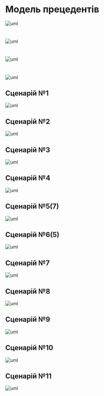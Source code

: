 # Модель прецедентів

![uml](http://www.plantuml.com/plantuml/png/XLJDRjD04BxdAKRXIa19ariL5VN04_I6L3cjJIkviUIV6uV4uOT3rIA1ZCG595x060ojqxYlCFD6p4xMtZYOr8Szp7ppxJVVZFSW22q_Z2xSZdKIUZvqyICbDAUOBhjW1V0yieEm0_nL-IzOqWnl1BF035Dw9yYZmFORm0-OKQp0aduMXMTU4_0DS_o5AHORi4FFTQs9vriCQR8nz8uIN6bvCqmtsKylpgU2boCAx1ChiA6xFnaV7Hxtd_Jtdqx6BwRu6LEkpEdJcaCt44ixryAauCVzDfP1pVATEqlmLjK1Pa3pjHsOiy95nJBu7yj0itoL7jxILQK1y0-7L-p83_4unJiEYaKhlk6DOHwqCUzL-cfZVvh-c5k9fhWYsMkNDwnRl1S56IxfMWYsXJ7e7sN3DihHBbK5bZpIrvIei3OaeIjW_BswYr4fBesh8pDaMKte-RrnDJGLbZs4NjHxDTO8ZTS9L-0o7HCK3cEi71kRgFa4t98JIkEe75CljC4_VtaMWkSqyOySnz50_Mt_2S3-blWRSw3PZb7MzHHJmYPTOi5PMe1YKQi8N7B3FgPCKT3YSLqWjYyLrQr6gkdgUPOWfXTyVRq4fH5iJq-bEnEHNrjxr6ZLP8t7mosFNDiHYmJMQewy8m_R8ggbOydejJKqt2wzvrgrqbmnLo-9jbA0xGsQGvwOTPDQh0dNEp3g770vFwT_0G00)

#

![uml](http://www.plantuml.com/plantuml/png/TP7FIiD04CRlUOeXFNUrkLLAADHNwAqWsxXuKADa4n14i2tgJMyLlFWADLeQ_wI-mZTlvEwcmHpQEMG2tpU_-ORjwrGcQNP-vbtAw5IUA1eE3ey24OXzklPeKvbMaTIA_Duu70witDiRXwCOhtoB1T_p8tBJfoW8AqA91TwmjXf-K1ZVX_ahKV2TJr9JXQ2Mb4f9wRRSUAx9ABr8oCUBcovumbEUEVP3DQbLGYrbgjjr0zxsUA9Z0v9DYAKXBV6ERtv2oJENaYVujNYiyMLCA-GyDwlco1i1HMSNFQZfp-xMJyUiAQEuoGYywZANl9sqmutmdxvUHY8JjNf0wYfLyR5kEeBjZhxvcWVy0m00)

#

![uml](http://www.plantuml.com/plantuml/png/ZP91IiDG48RtESMGhXlrxIebLEeLkXFAD3uKh5MQ10GHgiMrqaNNYXU8qMAWjLvXvaPE9fPaaKhV8Y4p___DpxnqmWZ7KNmvTAunkC0p2xtkSTzu-t3hmD-9GnjWQC5j3_nUjs_QUmF_P4HlzCCJIYYb9J_n0sL0t_BvJcijhoWJqISbKituqGKC8NT30z5QHCNVEVh28BeQWqlFb0f8_Ae-YgDpAJUid5PBXKvT7kyWJmGoxLNSgSxFAe5upXCeabIpgBCUQ3R05rgeyOEd0avsWvfwQ2NdZ3ArBdVDkJrfcNKcfWNV5y0lMl4yf-J0TULcUBfrXD7BsAozEMpwsYaNNwmClDWhEeTWRo8xEWtBhlc_MtLxzGfJh-Z8KtxJNm00)

#

![uml](http://www.plantuml.com/plantuml/png/ZPJ1gjf058RtUOf1rwPDm8KYOh6lu4wGCGv5gcan2HHAGKrfDmLBARfieIyGrD1WDBx2cJUwPyRSkH6ImImYplpp_VyvPqZFy-d23-OpuoDrtjDtZ0pwRqTDypNvR93y2JpcK8-HMcVS7VH7pSwhSNVemb-8uGWH77W8UuZu6X829yZWmh_ohLZcIrp-nhTyHr1_XOmlKHL1oiCQeHuHC5Adb35AfTiNG_vGn_-m83NuYVmpeYw8MF6rnAq5HPv-CvbFNL9d-BHQyfnHbjQqyhp_u2e8c3KLJAHkY5gAu8pnKNKIV4YatwskxwZUgxmZgy95-Vo160an7D1dWowXx0nVmLLW8OFJOpuQ9-MrWqWGaBKgJ47sF-K_HCk6RW6fXzhQ0cIhicTqHGaGtRlP6ZVJqbqaDPX7dQegitNZ_mzxlaL3EVv2gog25qB_XWoEULXynN3cOG6WoQCI_O94rfr2ei7OXY51j-lUM3IwSaTT-Bm5n0pCsqwRi4y-SoVUowwjtRNKQVclL24rCwMfL2adlKhHr4gRJ5rd5anOCVPTCBkiC3GiLVJmZL-r9m00)


## Сценарій №1

![uml](http://www.plantuml.com/plantuml/png/hLNTRX915BxdAIRrrYYqYHU5aYRgXGzWOcACeNQnJH0Ch3U62nPClMbAKXjwerBZ2umhbEqk2wzmvetyvkmoBBkctOjEGpe_Cz_tpNVEcTtlsBMs_Ub3ez2mwhOuicg7LhiWucOwbNghQOjthKQhlLSi5aNd-BErLtfIhHnKNppRhJm-g8gNJz-M7fNodA0V96b6Bide9FrIVOmMgaSUUfwW1VsXG8t8HyybZsu4zajQOjt9nV1RVIMf70h90uWNytnJ8-MelZfz24wD1ROfpKdcmXpJ50gdD543d84mWtiEgHEW3O0Ngb4kj2iWpO0Kg5ESaggVyM9A8T260lz0XjzVMgIjYIUDEMgGY_oSRGdK6Mo2OA4SxJpKI7K2ZovPovr8ulahX1n_2MS5TB1D-270v682tOKwmPGZUEM2j_PMPBbvjfCy4El21k27SCgF7VEZ20YQW1kTtDWx2Mo6X6wEAgB1bvcG1p9G116DlXGO1W944yszONwkAFnKJXpRa7CS27090wbwuBxPZ09thERXgaPvt5shxfgTND9cj2jqlUcw0fsFteKWdtcNv4F_QxhAn6JufXp1RvP9Dm6wRZHcBvQH7u1NNpWQSu2R0rjPbangHq5aFXrTahg8jygPY-fnydgNdFtiepe3Fmy23Jypsm3jSEqmF7cuZXTdIJGecwtDbcs9zl7x8riygDThQEjewWhz3fnh2iZJofDBfXxC9CB5S3oHbZrEvTSrcwT5Oc568MiBLxSs9xcU93-B0Kc-HzQvwEcuCuZcJND1qrD3pUzgGP0ptIYaUxHdEsjFAbdrOnfTJmiAOlKIOZYiIIjI5ff7ytyFJJQJKbd4cREYZe1edcNXG1L4kjtwrRf7_tPkyQzZjpwM2_jOm2Vz7m00)


## Сценарій №2

![uml](http://www.plantuml.com/plantuml/png/dPJFRX814CRlFCMaNWs21m-5aYRgmGSmCJ76KBlO9WY6hXV3eTtLza8qQHgQ-4SqVO4LmTA5NLxXcpVocrrOC34KkwVExinllfdvolQ1MssvRrxLStMdvigUKzrrMZcPFTaVvLgpuSgBPhtPsYeK2dAm_zRPAjwhb7SgZnvibk_iLEJn_UTtyyLrAl0L0IxHHv1MuW9zxU9AFOm4VT4ZZFI8qH0JzTSYNkW90jP56274QCRzX5WFKvRwrazFRWj-BEW8rgBtC2HdY04f4yGahUWWXjKpOTvFZ3bNc5RWIZXqWAcbhzNsErjUgaz8HpqolLdJKtrFxE26gpgr5P7vWIkBj9iYJ7sWnzhLywJ9jIHv-2JFS-UBb6DYAC9Npu0sPu2GE9-Xnw75rDjPC15yHenVp8eGCxGlWXwJ3ncFROp_CX--9KUt1KV9YgdZc9J8YAPbCKs6T1gxSvydSVjVLsndDSa_I1PjYhbNFSj6c1uwJ1HC4QelJ-VNULPAuN_RhRqCwh6frSNSaq-GlajqJ8ZPMEnfjgFfV4VQsIYjq6rVbfkSc-NI1V7aPmOooCVhvN4GfWuITtHejjMEBcMbZQRhI6l_vPuhjsgrAf_59Ss-NrZz6sECo8YNFsMUobxQgGotT8pcwr9kc-_va_K7)


## Сценарій №3

![uml](http://www.plantuml.com/plantuml/png/SYWkIImgAStDuSf9JIjHo4XDJ4ajubA00ZZ39Yq_hqGXEJydlyZMmC10eJYpAjNMqCpE9idEqyNAHZ_9JY7KETv8pqZF450wrQGq34JXlQUO0tW2i_4UuawtwW6oQ19eDaL194AX_k05XhIXqwb9h_1zD_BD6nfQi3ZWflIzvFjvttj9mM01YpLQs8Z5EpfEq669BP_Gis89PrXW1oU_0xm9xxDXoGPjaiONQrW1zt3mS549SmoY9AJ2L0K7hCyDFcC77RvXKzX7nojMWXdGZWhFRAHRw0mzcoIs3tHOivBfPuAoBFTSS6X5gVX_7ihbHU6HTV0Ls9o6O3aLebUL_9Ffz7n99jvq8HANhcKZ9ZX59uNbX0qsnoRqp-tTpVukjSv_ss4-OlIWn-h2O17orDWyB5yCl3hOmRCoLvZhOukjz9RNMPGuFeZya2wkPC1AqvkTNafsOEd-8Jkxb47aG_i1)


## Сценарій №4

![uml](http://www.plantuml.com/plantuml/png/bPFDhj9G58NdFCLEdHhbEd1muPARg0CVmCIPuKeh94XDgHF3W9y47107HY4XAXfZuh1MAlq1V8LrtiYzst82XcXlEsdtoVhMEMllSzbrwuxxydcxr3OjbvfclM4w9SeV_L6rx8vBJ-ssxLoKosNgjbwP5sTtQzMhsiFxvzNRLpLwTE_9dLly5j7W8poiuSFBj5XYfrwh4MAIifgfeHeL0drL4tXgW2r2n0Xpt89nVOHg81onKPERX2zP1G4sy0hHbmYO4s35b0rsyF_bGB9nh13B0dmoiE3o41uIbluq2Zb-PhSr4nCrPIdBSxyvjWoAk1OIVcF7jdrs-v4UFDAf5V9uArcnmnlERgjcnF65SWos6pDadbh-bqHuZs_SS7dF2D-bU_3-sa-U2SSqKaCnGtIjuS8dwQqaduEPD4OWOQJdZxAz7Y7DJcC_n-b_xrIpUbgJNW3zTquocn8p6yVyzOx4BCqS2G8oe6VLgEJyey7g7R8aQf-LgpJXAR7mL4mLhUdOhabEwrdJfHkMLUT7Bt4SX0yC-uKamnujFNYyRuOkIn82F3Yh_Q9IkkGwt_W_)


## Сценарій №5(7)

![uml](http://www.plantuml.com/plantuml/png/hLL1JnDH4BxpArxgmKkZmC431KAY7lm19YR6692ja20rPRqO3jikmeM0QKYzg63y0ylAGg6m_8MPV-JtlRSkVQccRU9kJEVDllbcvfjlP6ahN6w67zvjJ6q4zT2i1SkhGNFA54zfpDSRcw5vqzXeD1UcfwVDrlh7O67cqUByokAp9tFp3rSMpVF7hsSVu1qdHhv98XUIIk9YfICtacbBsz8p-72jNJXWdabkO2LoAhb66jEJm86F-cciJ3zrJn9jCKAkf5Va-oofjWbPDV83MCoSoRKaOs4UezO8zyyqHamkQOdRGU5dG8k1TwFTiT1EW7G1fBxk8ohHTe55FxlzPJCajeFBWWtjQZGv5nroW3m7kiVgZBOGsaRgH7U1-CKc7ebadhxWfF7E311fvDQnWd-iDeK3Pgwx7Ao1MNI3TAchMmydo3NhvKfPFs0f6xcYZx-Ez041JIHa-KwPaEo2QcsnU1Ak4V0kVNgi4Mok_jaPUzw-AtAxl6bNh3pD6QgVIaUwArX71Z_CUuiEOlDIJdogUFLLpS7xOjqU13tMo6Bau206gEwm2Z0HizI_FnNc6XvBnO-eI4fPUoEyP0q6xklxUbXri-vPRVPnwzoD1zhQhtfGn26bjlqTd410kOZEpYXu4gu7LRyE3jg69iMeOoCPy_5ekxznpiGLoptqqvCW4iY2OVVrq837Z93ipArIfJOqIfu7kUvmNiNsx0_ehLPUsco4WMcklrqBpRrwVHdFdGIvt5-H_Xorzy1wxdswswxIJPKHi7HujP1Jyi-bOqjwv5SqIZTkRJbZZLnqYZSh1jKrP8R6VsrkThWvNyond4gV0h5YzXNe_vVuJtMJ1dRL7Z7GhR3nlZQrX4BmT_0t)


## Сценарій №6(5)

![uml](http://www.plantuml.com/plantuml/png/ZLNDJXDH6DttAMvmuOPKSE620Y4H4tq04nDZJ96fa20rxUZ2i9XIH1QaDQOE2H7G-0936M3eJtc5xxwHv_2LsobDS6g4kPtlE-VxEUUoLFMB5V_JXutSXbVopPfNNFKgEJFyk8VvKddJD-_A6-NAmipCZAckV_4MPfyipgyilbYUct-qicXUFdtxE3-R9KEE999BQKkacVB7RkCqi84aU4gCz15mQaCR68abmh6FDrypOV-rtoIoDMP8Hv8XmtTf0naCqs03LWsdS-b9b0dpHCvjWFZOrf4paBR3FL8Ksyg4ynlHby3esdtmHtPxelzpzcgRdC10-DM1iJMDnR_GyD78DJ1EWH9A1szsRQWPaI42ukismCymKqq_E2TWDJ2tFXbgN0885FZWfiJ_8fbdhxZz_ApXScrJsbfFA35xubQ9Br6wdVkBpbJzCShLKN7VLqJV9I4O0f1VZQftaDxcwgtCUJPR8t5ikSWRLxZJd7R59ch2aRSCVf7tMZgsRbvB2y-nXgGxREJp-JS5fHdNtLOQ_CG6nCB_lgq3tEwm6ka16c7kCvLTA5FZUGSI4Lx7f1RZiMkRS-EHpyjLtomN_U9dhrBrO9PTwJq43VS3sGLAHYCCdKbVJgSXj9j4QE4kohoWgbYQtITSIWyxgb_dIyth8NgRtzz1FMGaSiyOJSKZuwUGeGDi5jOdfm5jh8e2X95ZkUROyrE5YMNpdDf2UaXmGykDAEF-T32Ii5F3NBk7cNKcFJ1fQWppb5UY3GiEThFiUwQo_dxDDmzAfI8-8qFmplW5jWlqdv0t_SfPqNr9nHFkZfubLYN7RDB8vQXzfowd4iD2fGicX0yeUkbfKxO-hTtM9450DD9bHEWBlJhvPd83wO8EXx8-KmU4G1cwO7WJDL2YOgfLU15J30qDfiA2KLb82fYKuoEgkT--N7sRbTezIPo9nwsMnSVQBFeB0TLK7eM0I4T6C4067NMX3agPoR3W70kM-7Qc1DBre3Y30SQqYSCBr4Hilt3VbLR-MCWjGGpuQ_yF)


## Сценарій №7

![uml](http://www.plantuml.com/plantuml/png/bPJ1RjD048RlUOfLkQAI8iIXIQDAm847GEA6KkhGIY56gRcW75nRAXSKK5Mb5w0WZbmioqvSkt6bFi7C6_7FsjtQe1BNXyWxtlbcvfzVsJvm-cFd_TjXQsWD7BLdzNUjSKkLZtdf3koHerxRGtkyrMwtrS7-1sjhut6lkzDx_dIp-s2dfruyUVLe_M6J3Ff60IqefA38f6DAA48ieuGzIfHyv1bxZM2_-2C5V4XBG59AIkGN43pAsRslw2UmXpZ5T4518-OPnUpYViG-Sd8A3VUOPnI1veEtv5aZsW-G5Y1b_0bP0Nl_Z1tJ4hJFPd3s6u45a08xXGHeHa65H99HumYOqwBEIfHwzb9MjxvHaKr98-Zk0h-YR8X0atRlP1twhlS6VNMDSmp0HveUi8l2vtg0Ej8QxLwxL9ydDprFp4rjQdFQLE8uSPQKOx_mMAehNr9QwNxjRokkTSeYDGzDgkWpTZKdr-WJTVMx34Lwi7a1kieK0fc8TYd28XQAoH2SN-lPCTYHxLXglFzcpr7t1eC-dXivnJbVWPvBZu3arKzcbIO8lJJkTh5gygHuEwc9S-j0gwKvfKYsg5MV0WjABDeYk2WzEls_hpgLbThlEgrjZ8C_gpy0)


## Сценарій №8

![uml](http://www.plantuml.com/plantuml/png/fPJFhj9G4CRtVOhp0EOA2rtSSibDTEC3k3B6NAH44wG6wiQmG9h0XeWIWYj0uWlKMgJyARp2Ds_aTmvOIwAXYIGqFUdCxvlvPjhRbdVNzDwzgLjrf-QfLyvTrMbQwlHBRqerj-6fbsxTRTuK2WNLUltUkIa-B9SgvIUFhqltAsNrzD6B1rV5gsAU74mHO8KGmJ4NSoobWoL-O2j39E9B5x6I3pWWvdMFZS86UyRmA5tnTQxqPO8mbzutwICWA45CJdnI_OG8Ep8IcHXgXp5ThN9FON5KOaqx17aqqXuYLhTZoM6gCw96H9hkYbgvQ5z9Mf6qbG6pM5UMHVftNIr-CYeXS_Z7gutu_-VLI7j4tO_IrzLgSgmnXFHer9SBJUNIc9bPq2CpaJKrf6TQ2QH3xjfed2ETHlNtUffp-z_ZQwUPPhlJqxM-O6h2Z5My6zCiKyh1E9V6FiCYn_8zju-rdAzBEwE8EVFOAF-HyN6W4EX6iILWfV0POzlA99mcV33p3VNx8EEpDy6-sBv-dYNEpDEOqVvVMHcxtBUsTKkh-KNu1G00)


## Сценарій №9

![uml](http://www.plantuml.com/plantuml/png/ZPDFpj9G5CNdhE8km2WCTC0VGg8J5-3OW9HeWjH0dHW620OcHWqnC08bke3QG2YbhLiuRqVVUQ_zcZ9elZuISWkytpdtt4jdudJ7piVtmyhG6ZZorkhshN55qfCLpO4zSkIDFRJ7hMgrAfDtdwnMxLcxsMk_V55lFkcrvTNprqyVr_Ihp2tiuE8C3svo6rkuwhEQ8-RxGd_EsXVrHMrmLL_LNCrAOV-ebGOXWey0VWh_WID2aYAr8Puik4PgzaXmW6-4JmZXbjBuXHC99nnfD4GCBzDPK-Ee6o2FMgLelqawasIwrBvIrj-iS-rsIUVV1O4sdHXEKrhnPrufeRMEXCXlQgND2LFoDIQbRn_eePJ6taJFICm0BaBEalr5r9YHUp4QjqXhrBzVE_CyBPxMDBjfjZPxgWjsoS9GFc3rKxIa82R9HoGu2rrSpOpfXamJMl79xvrQD19ZjwiopSiVj3qT9gNfuRzn4YCGbh7syKztOQ89rQ80NzotyEJbzkPR7w4HX9UCBF5WqdVJ_FDU4fbSXFQ7HgN3-FdllmC0)


## Сценарій №10

![uml](http://www.plantuml.com/plantuml/png/SYWkIImgAStDuSf9JIjHo4XDJ4ajubA00ZZ39Yq_hqGXEJydlyZMmC10eJYpAjNMqCpE9idEqyNAHZ_9JY7KETvKpn08ZG2DKpjEmq0Kx3d5TZIS86au3BJ00LB4CKeQX564J1K-uW9BI8W3jhd2p8sOVGRBZeYoZQLTUJupxsqC2WjuRB24Rz1umffZhF6EBsQec7A2mk5RbpMlcUlw9ehubJDu9gXGu1F5B_qTLYZ5KZ5dmebOlGHgZaySNb24EucNy34QhTaLKs5gB5kTENFT9cPVMb5ipsBQC0q9XPAlBXTgl0Mt-D1V5IfcpipAUeWJ8ZfzT6nIC0sbSXQPP1vQalAj4F8hRXH6uZbLLGy7OaLfFDeqr9BDP1lyJosCjmnRq-XJdb-S_UsYdKVx1pXgaRRAxMdWiB1_L8iYUjwx8Ed4KHupsrFQi97hxyIeIsfLs5vwWRIi8cw7P05tjdPuC46loS7EMn1Atl_bx2I_l1eUdQerlUGV)


## Сценарій №11

![uml](http://www.plantuml.com/plantuml/png/jLJTQjH05BxFKnpmLkgke1VDTYce5pw084YHhKrGM3UoZJUo5sc3zKP4IkdUs5Nn1P9jwwPfcxp2cJVocpDnt21k8c9AsSnalf_vpfdPt0q7u_3row4pzFoGddk37M_iKFNObvuVZ49w5Wo3yKQdqw7T5s-yZUxTVc-x__3-Uk_MTfyUtNjwPwsBlzjhtJOuFk645ppdnE3v2v_p6UPELQndrJvdnAMAC8KXSSu51fdQK_lLYdUSj5BwfbUgFRxc32nPfVSHQbVgcA_LiN16eWcDcyHVZGuSNRNK-CpdOC0EL0nCmNEhSmYDCx35u8DM6pR9OW6cI_KUAFYgkAR6CISscN_9vL3d0OqFGC0P8Q9CI19rW52c8jh8H0yUwygl21HcJJhudnlJYsfbR3VoLqt7CoadOfQYNX043v0Pab4HY2_grkN56-tyx6yPJ_viU6AHSZpiQ9tun7Gcv7Ey7P4fHYvcIivLR1VJauQMtdADZtgtJPRLf7V0d0hckoX2kXG31UUalrQLBtKKwgqLS1jtMKiRQZDEmH292kWAlHZ0L4ENVBiMCmf2Z-JYkE7x0po_QgUxzHCNy7p96L15xPDf6Jk5qWYNipBftqEsGKyvhSxVANw1slgF9fkADZETAGVhgFaACqwNEYvuvJgRKCEj_0C0)
